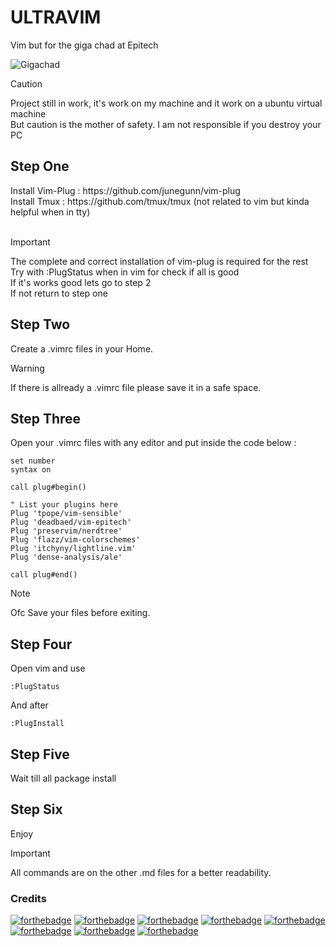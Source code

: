 <h1>ULTRAVIM</h1>
Vim but for the giga chad at Epitech

![Gigachad](https://datepsychology.com/wp-content/uploads/2022/09/gigachad.jpg)
<br>


> [!CAUTION]
> Project still in work, it's work on my machine and it work on a ubuntu virtual machine <br>
> But caution is the mother of safety. I am not responsible if you destroy your PC

<h2>Step One</h2>
Install Vim-Plug : https://github.com/junegunn/vim-plug <br>
Install Tmux : https://github.com/tmux/tmux (not related to vim but kinda helpful when in tty) <br>
<br>

> [!IMPORTANT]
> The complete and correct installation of vim-plug is required for the rest <br>
> Try with :PlugStatus when in vim for check if all is good <br>
> If it's works good lets go to step 2 <br>
> If not return to step one <br>

<h2>Step Two</h2>
Create a .vimrc files in your Home. 
<br>

> [!WARNING]
> If there is allready a .vimrc file please save it in a safe space. <br>

<h2>Step Three</h2>
Open your .vimrc files with any editor and put inside the code below :

```
set number
syntax on

call plug#begin()

" List your plugins here
Plug 'tpope/vim-sensible'
Plug 'deadbaed/vim-epitech'
Plug 'preservim/nerdtree'
Plug 'flazz/vim-colorschemes'
Plug 'itchyny/lightline.vim'
Plug 'dense-analysis/ale'

call plug#end()
```

> [!NOTE]
> Ofc Save your files before exiting.

<h2>Step Four</h2>
Open vim and use <br>


```
:PlugStatus
```
And after <br>

```
:PlugInstall
```

<h2>Step Five</h2>
Wait till all package install <br>

<h2>Step Six</h2>
Enjoy<br>

> [!IMPORTANT]
> All commands are on the other .md files for a better readability.

<h3>Credits</h3>

[![forthebadge](https://forthebadge.com/images/badges/built-by-developers.svg)](https://forthebadge.com) [![forthebadge](https://forthebadge.com/images/badges/built-with-love.svg)](https://forthebadge.com)
[![forthebadge](https://forthebadge.com/images/featured/featured-powered-by-electricity.svg)](https://forthebadge.com) [![forthebadge](https://forthebadge.com/images/badges/powered-by-coffee.svg)](https://forthebadge.com) [![forthebadge](https://forthebadge.com/images/badges/powered-by-watergate.svg)](https://forthebadge.com) [![forthebadge](https://forthebadge.com/images/badges/contains-tasty-spaghetti-code.svg)](https://forthebadge.com) [![forthebadge](https://forthebadge.com/images/badges/0-percent-optimized.svg)](https://forthebadge.com) [![forthebadge](https://forthebadge.com/images/badges/works-on-my-machine.svg)](https://forthebadge.com)







